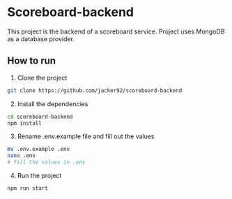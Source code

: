 # Scoreboard-backend
This project is the backend of a scoreboard service. Project uses MongoDB as a database provider.

## How to run

1. Clone the project
```bash
git clone https://github.com/jacker92/scoreboard-backend
```

2. Install the dependencies
```bash
cd scoreboard-backend
npm install
```

3. Rename .env.example file and fill out the values 
```bash
mv .env.example .env
nano .env
# fill the values in .env
```
4. Run the project
```
npm run start
```
